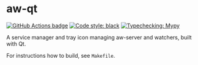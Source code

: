 # aw-qt

[![GitHub Actions badge](https://github.com/nccasia/aw-qt/workflows/Build/badge.svg)](https://github.com/nccasia/aw-qt/actions)
[![Code style: black](https://img.shields.io/badge/code%20style-black-000000.svg)](https://github.com/psf/black)
[![Typechecking: Mypy](http://www.mypy-lang.org/static/mypy_badge.svg)](http://mypy-lang.org/)

A service manager and tray icon managing aw-server and watchers, built with Qt.

For instructions how to build, see `Makefile`.
